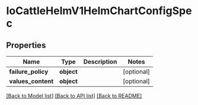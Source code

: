 # IoCattleHelmV1HelmChartConfigSpec

## Properties
Name | Type | Description | Notes
------------ | ------------- | ------------- | -------------
**failure_policy** | **object** |  | [optional] 
**values_content** | **object** |  | [optional] 

[[Back to Model list]](../README.md#documentation-for-models) [[Back to API list]](../README.md#documentation-for-api-endpoints) [[Back to README]](../README.md)


